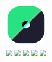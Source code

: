 <h1 align="center"><img src="logo-rice.svg" width=100><br><img src="https://img.shields.io/badge/LUA-blue?style=for-the-badge&logo=lua">    <img src="https://img.shields.io/badge/OPEN%20SOURCE-purple?style=for-the-badge&logo=git">    <img src="https://img.shields.io/github/stars/oreo-zip/dotfiles?color=yellow&label=STARS&logo=Github&style=for-the-badge">    <img src="https://img.shields.io/badge/AWESOME%20WM-gray?style=for-the-badge&logo=awesomewm">    <img src="https://img.shields.io/badge/ARCHLINUX-blue?style=for-the-badge&logo=archlinux"></h1>
